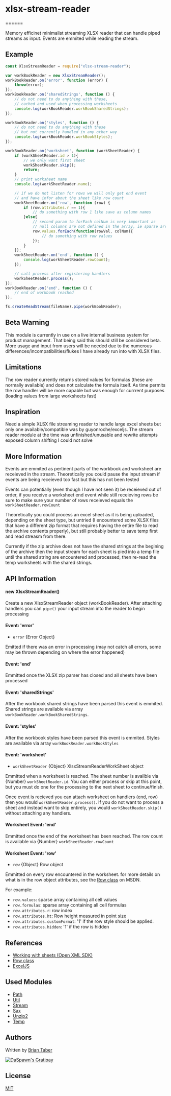 # xlsx-stream-reader
======

Memory efficinet minimalist streaming XLSX reader that can handle piped 
streams as input. Events are emmited while reading the stream.


Example
-------
```javascript
const XlsxStreamReader = require("xlsx-stream-reader");

var workBookReader = new XlsxStreamReader();
workBookReader.on('error', function (error) {
    throw(error);
});
workBookReader.on('sharedStrings', function () {
    // do not need to do anything with these, 
    // cached and used when processing worksheets
    console.log(workBookReader.workBookSharedStrings);
});

workBookReader.on('styles', function () {
    // do not need to do anything with these
    // but not currently handled in any other way
    console.log(workBookReader.workBookStyles);
});

workBookReader.on('worksheet', function (workSheetReader) {
    if (workSheetReader.id > 1){
        // we only want first sheet
        workSheetReader.skip();
        return; 
    }
    // print worksheet name
    console.log(workSheetReader.name);

    // if we do not listen for rows we will only get end event
    // and have infor about the sheet like row count
    workSheetReader.on('row', function (row) {
        if (row.attributes.r == 1){
            // do something with row 1 like save as column names
        }else{
            // second param to forEach colNum is very important as
            // null columns are not defined in the array, ie sparse array
            row.values.forEach(function(rowVal, colNum){
                // do something with row values
            });
        }
    });
    workSheetReader.on('end', function () {
        console.log(workSheetReader.rowCount);
    });

    // call process after registering handlers
    workSheetReader.process();
});
workBookReader.on('end', function () {
    // end of workbook reached
});

fs.createReadStream(fileName).pipe(workBookReader);

```


Beta Warning
-------
This module is currently in use on a live internal business system for product 
management. That being said this should still be considered beta. More usage 
and input from users will be needed due to the numerous differences/incompatibilities/flukes 
I have already run into with XLSX files.


Limitations
-------
The row reader currently returns stored values for formulas (these are normally available)
and does not calculate the formula itself. As time permits the row handler will be more capable 
but was enough for currrent purposes (loading values from large worksheets fast)
 


Inspiration
-----------
Need a simple XLSX file streaming reader to handle large excel sheets but only 
one available/compatible was by guyonroche/exceljs. The stream reader module at 
the time was unfinished/unusable and rewrite attempts exposed column shifting I 
could not solve


More Information
-----------
Events are emmited as pertinent parts of the workbook and worksheet are receieved 
in the stream. Theoretically you could pause the input stream if events are being 
receieved too fast but this has not been tested

Events can potentially (even though I have not seen it) be receieved out of order, 
if you receive a worksheet end event while still receieving rows be sure to make sure 
your number of rows receieved equals the `workSheetReader.rowCount` 

Theoretically you could process an excel sheet as it is being uploaded, depending 
on the sheet type, but untried (I encountered some XLSX files that have a different 
zip format that requires having the entire file to read the archive contents properly), 
but still probably better to save temp first and read streasm from there.

Currently if the zip archive does not have the shared strings at the begining of the 
archive then the input stream for each sheet is pied into a temp file until the shared 
string are encountered and processed, then re-read the temp worksheets with the shared 
strings. 


API Information
-----------
#### new XlsxStreamReader()

Create a new XlsxStreamReader object (workBookReader). After attaching handlers you 
can `pipe()` your input stream into the reader to begin processing

#### Event: 'error'

* `error` {Error Object}

Emitted if there was an error in processing (may not catch all errors, 
some may be thrown depending on where the error happened)

#### Event: 'end'

Emmitted once the XLSX zip parser has closed and all sheets have been processed

#### Event: 'sharedStrings'

After the workbook shared strings have been parsed this event is emmited. Shared strings 
are available via array `workBookReader.workBookSharedStrings`.

#### Event: 'styles'

After the workbook styles have been parsed this event is emmited. Styles are available 
via array `workBookReader.workBookStyles`

#### Event: 'worksheet'

* `workSheetReader` {Object} XlsxStreamReaderWorkSheet object

Emmitted when a worksheet is reached. The sheet number is availble via 
{Number} `workSheetReader.id`. You can either process or skip at this point, 
but you must do one for the processing to the next sheet to continue/finish.

Once event is recieved you can attach worksheet on handlers (end, row) then you 
would `workSheetReader.process()`. If you do not want to process a sheet and instead 
want to skip entirely, you would `workSheetReader.skip()` without attaching any handlers.

#### Worksheet Event: 'end'

Emmitted once the end of the worksheet has been reached. The row count is 
available via {Number} `workSheetReader.rowCount`

#### Worksheet Event: 'row'

* `row` {Object} Row object

Emmitted on every row encountered in the worksheet. for more details on what 
is in the row object attributes, see the [Row class][msdnRows] on MSDN.  

For example:
* `row.values`: sparse array containing all cell values
* `row.formulas`: sparse array containing all cell formulas
* `row.attributes.r`: row index
* `row.attributes.ht`: Row height measured in point size
* `row.attributes.customFormat`: '1' if the row style should be applied.
* `row.attributes.hidden`: '1' if the row is hidden


References
-----------
* [Working with sheets (Open XML SDK)][msdnSheets]
* [Row class][msdnRows]
* [ExcelJS][ExcelJS]


Used Modules
-----------
* [Path][modPath]
* [Util][modUtil]
* [Stream][modStream]
* [Sax][modSax]
* [Unzip2][modUnzip2]
* [Temp][modTemp]


Authors
-----------
Written by [Brian Taber](https://github.com/DaSpawn) 

[![DaSpawn's Gratipay][gratipay-image-daspawn]][gratipay-url-daspawn]


License
-----------
[MIT](LICENSE)



[gratipay-url-daspawn]: https://gratipay.com/~DaSpawn
[gratipay-image-daspawn]: https://img.shields.io/gratipay/team/daspawn.svg
[msdnRows]: https://msdn.microsoft.com/EN-US/library/office/documentformat.openxml.spreadsheet.row.aspx
[msdnSheets]: https://msdn.microsoft.com/EN-US/library/office/gg278309.aspx
[ExcelJS]: https://github.com/guyonroche/exceljs

[modPath]: https://nodejs.org/api/path.html
[modStream]: https://nodejs.org/api/stream.html
[modUtil]: https://nodejs.org/api/util.html
[modSax]: https://github.com/isaacs/sax-js
[modUnzip2]: https://github.com/glebdmitriew/node-unzip-2
[modTemp]: https://github.com/bruce/node-temp